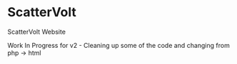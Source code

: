 # ScatterVolt
ScatterVolt Website


Work In Progress for v2 - Cleaning up some of the code and changing from php -> html
